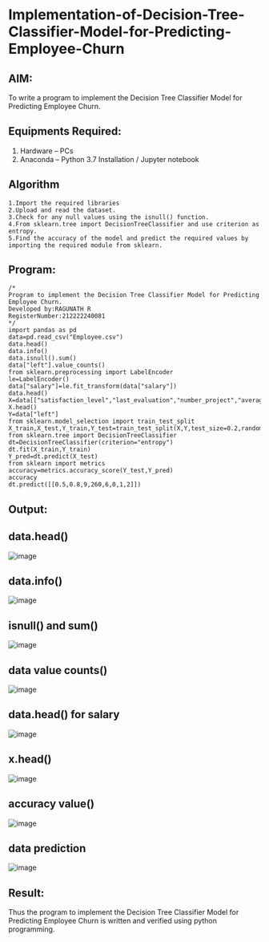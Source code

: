 # Implementation-of-Decision-Tree-Classifier-Model-for-Predicting-Employee-Churn

## AIM:
To write a program to implement the Decision Tree Classifier Model for Predicting Employee Churn.

## Equipments Required:
1. Hardware – PCs
2. Anaconda – Python 3.7 Installation / Jupyter notebook

## Algorithm
```
1.Import the required libraries
2.Upload and read the dataset.
3.Check for any null values using the isnull() function.
4.From sklearn.tree import DecisionTreeClassifier and use criterion as entropy.
5.Find the accuracy of the model and predict the required values by importing the required module from sklearn.
```

## Program:
```
/*
Program to implement the Decision Tree Classifier Model for Predicting Employee Churn.
Developed by:RAGUNATH R 
RegisterNumber:212222240081 
*/
import pandas as pd
data=pd.read_csv("Employee.csv")
data.head()
data.info()
data.isnull().sum()
data["left"].value_counts()
from sklearn.preprocessing import LabelEncoder
le=LabelEncoder()
data["salary"]=le.fit_transform(data["salary"])
data.head()
X=data[["satisfaction_level","last_evaluation","number_project","average_montly_hours","time_spend_company","Work_accident","promotion_last_5years","salary"]]
X.head()
Y=data["left"]
from sklearn.model_selection import train_test_split
X_train,X_test,Y_train,Y_test=train_test_split(X,Y,test_size=0.2,random_state=100)
from sklearn.tree import DecisionTreeClassifier
dt=DecisionTreeClassifier(criterion="entropy")
dt.fit(X_train,Y_train)
Y_pred=dt.predict(X_test)
from sklearn import metrics
accuracy=metrics.accuracy_score(Y_test,Y_pred)
accuracy
dt.predict([[0.5,0.8,9,260,6,0,1,2]])
```

## Output:
## data.head()
![image](https://github.com/Ragu-123/Implementation-of-Decision-Tree-Classifier-Model-for-Predicting-Employee-Churn/assets/113915622/46750aa6-b43f-4279-a69b-d0a2a253c68a)
## data.info()
![image](https://github.com/Ragu-123/Implementation-of-Decision-Tree-Classifier-Model-for-Predicting-Employee-Churn/assets/113915622/6c62b143-b7bc-476b-ad4d-5335b6553410)
## isnull() and sum()
![image](https://github.com/Ragu-123/Implementation-of-Decision-Tree-Classifier-Model-for-Predicting-Employee-Churn/assets/113915622/bd038511-15d5-4250-b3ad-2e3bbd67aa16)
## data value counts()
![image](https://github.com/Ragu-123/Implementation-of-Decision-Tree-Classifier-Model-for-Predicting-Employee-Churn/assets/113915622/434d12ee-0a71-49bb-8313-ff117eba454e)
## data.head() for salary
![image](https://github.com/Ragu-123/Implementation-of-Decision-Tree-Classifier-Model-for-Predicting-Employee-Churn/assets/113915622/4e931b84-cbae-4f29-93b0-02e0f0891fd9)
## x.head()
![image](https://github.com/Ragu-123/Implementation-of-Decision-Tree-Classifier-Model-for-Predicting-Employee-Churn/assets/113915622/14328c18-e8be-424a-ac64-60a944491a0e)
## accuracy value()
![image](https://github.com/Ragu-123/Implementation-of-Decision-Tree-Classifier-Model-for-Predicting-Employee-Churn/assets/113915622/cf46dd5e-d540-4ec0-8443-e392d67df61c)
## data prediction
![image](https://github.com/Ragu-123/Implementation-of-Decision-Tree-Classifier-Model-for-Predicting-Employee-Churn/assets/113915622/aa576ae0-394e-4c34-b3e8-3c4710fe2249)

## Result:
Thus the program to implement the  Decision Tree Classifier Model for Predicting Employee Churn is written and verified using python programming.
